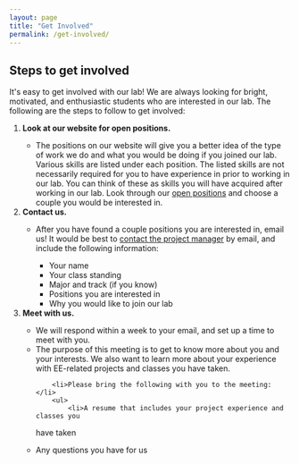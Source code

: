 ```yaml
---
layout: page
title: "Get Involved"
permalink: /get-involved/
---
```


<h2>Steps to get involved</h2>

It's easy to get involved with our lab! We are always looking for bright, 
motivated, and enthusiastic students who are interested in our lab. The 
following are the steps to follow to get involved:
<ol>
    <li><b>Look at our website for open positions.</b></li>
    <ul>
        <li>The positions on our website will give you a better idea of the type
of work we do and what you would be doing if you joined our lab. Various skills 
are listed under each position. The listed skills are not necessarily required 
for you to have experience in prior to working in our lab. You can think of 
these as skills you will have acquired after working in our lab. Look through 
our <a href="/open-positions/">open positions</a> and choose a couple you would be interested in.</li>
    </ul>
    <li><b>Contact us.</b></li>
    <ul>
        <li>After you have found a couple positions you are interested in, 
email us! It would be best to <a href="/contact/">contact the project manager</a> by email, and include 
the following information:</li>
        <ul>
            <li>Your name</li>
            <li>Your class standing</li>
            <li>Major and track (if you know)</li>
            <li>Positions you are interested in</li>
            <li>Why you would like to join our lab</li>
        </ul>
    </ul>
    <li><b>Meet with us.</b></li>
    <ul>
        <li>We will respond within a week to your email, and set up a time to 
meet with you.</li>
        <li>The purpose of this meeting is to get to know more about you and 
your interests. We also want to learn more about your experience with EE-related
projects and classes you have taken.</li>

        <li>Please bring the following with you to the meeting:</li>
        <ul>
            <li>A resume that includes your project experience and classes you 
have taken</li>
            <li>Any questions you have for us</li>
        </ul>
    </ul>
</ul>

